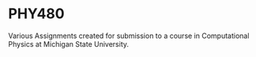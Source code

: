 # PHY480
Various Assignments created for submission to a course in Computational Physics at Michigan State University. 
